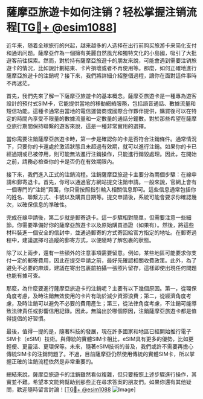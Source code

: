 # 薩摩亞旅遊卡如何注销？轻松掌握注销流程[[TG💪+ @esim1088](https://t.me/s/esim1088)]

近年来，随着全球旅行的兴起，越来越多的人选择在出行前购买旅游卡来简化支付和通讯问题。薩摩亞作為一個擁有美麗自然風光和獨特文化的小島國，吸引了大批遊客前往探索。然而，對於持有薩摩亞旅遊卡的朋友來說，可能會遇到需要注销旅遊卡的情況，比如說計劃結束、卡片損壞或者不再使用等。那麼，如何正確地進行薩摩亞旅遊卡的注銷呢？接下來，我們將詳細介紹整個過程，讓你在面對這件事時不再迷茫。

首先，我們先來了解一下薩摩亞旅遊卡的基本概念。薩摩亞旅遊卡是一種專為遊客設計的預付式SIM卡，它能提供當地的移動網絡服務，包括語音通話、數據流量和短信功能。這種卡通常由當地的電信運營商或國際合作夥伴提供，購買後可以在特定的時間內享受不限量的數據流量和一定數量的通話分鐘數。對於那些希望在薩摩亞旅行期間保持聯繫的遊客來說，這是一種非常實用的選擇。

當你需要注銷薩摩亞旅遊卡時，第一步是確認你的卡是否符合注銷條件。通常情況下，只要你的卡還處於激活狀態且未超過有效期，就可以進行注銷。如果你的卡已經過期或已被停用，則可能無法進行注銷操作，只能進行銷毀處理。因此，在開始之前，請務必檢查你的卡是否仍在有效期限內。

接下來，我們進入正式的注銷流程。注銷薩摩亞旅遊卡主要分為兩個步驟：在線申請和郵寄退卡。首先，你可以通過官方網站提交注銷申請。一般來說，官網上會有一個專門的“注銷”頁面，你只需按照指引輸入相關信息即可。這些信息通常包括你的姓名、聯繫方式、卡號以及購買日期等。提交申請後，系統可能會要求你確認幾次，以確保信息的準確性。

完成在線申請後，第二步就是郵寄退卡。這一步驟相對簡單，但需要注意一些細節。你需要準備好你的薩摩亞旅遊卡以及原始購買憑證（如果有）。然後，將這些材料裝進一個安全的信封中，並通過郵寄的方式寄回給官方指定的地址。在郵寄過程中，建議選擇可追蹤的郵寄方式，以便隨時了解包裹的狀態。

除了以上兩步，還有一些額外的注意事項需要留意。例如，某些地區可能要求你支付一定的郵寄費用，因此在提交申請之前，最好先確認相關收費政策。此外，為了避免不必要的麻煩，建議在寄出包裹前拍攝一張照片留存，這樣即使出現任何問題也能有據可查。

那麼，為什麼要進行薩摩亞旅遊卡的注銷呢？主要有以下幾個原因。第一，從環保角度考慮，及時注銷無效使用的卡片有助於減少資源浪費；第二，從經濟角度考慮，及時注銷可以避免不必要的費用產生；第三，從法律角度考慮，不注銷可能導致法律責任或影響信用記錄。因此，無論出於哪個原因，注銷薩摩亞旅遊卡都是值得提倡的好習慣。

最後，值得一提的是，隨著科技的發展，現在許多國家和地區已經開始推行電子SIM卡（eSIM）技術。與傳統的實體SIM卡相比，eSIM具有更多的優勢，比如更輕便、更靈活、更環保等。未來，隨著eSIM技術的普及，我們或許不需要再擔心傳統SIM卡的注銷問題了。不過，目前薩摩亞仍然使用傳統的實體SIM卡，所以掌握正確的注銷流程依然是非常重要的。

總結來說，薩摩亞旅遊卡的注銷雖然看似複雜，但只要按照上述步驟進行操作，其實並不難。希望本文能夠幫助到那些正在尋求答案的朋友們。如果你還有其他疑問，歡迎隨時留言討論！[[TG💪+ @esim1088](https://t.me/s/esim1088) ![Image](https://i.postimg.cc/4NQfJmqS/Snipaste-2025-05-13-00-14-12.png)]